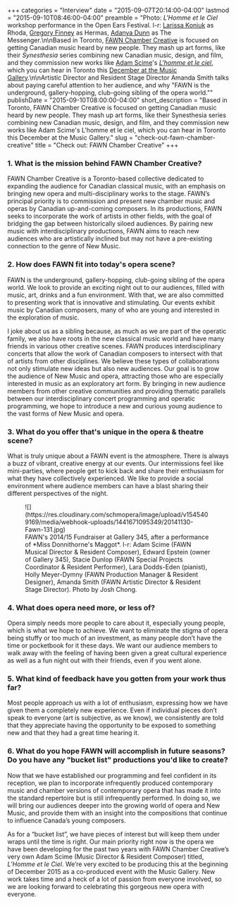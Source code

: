 +++
categories = "Interview"
date = "2015-09-07T20:14:00-04:00"
lastmod = "2015-09-10T08:46:00-04:00"
preamble = "Photo: *L'Homme et le Ciel* workshop performance in the Open Ears Festival. l-r: [Larissa Koniuk](/scene/people/larissa-koniuk/) as Rhoda, [Gregory Finney](/scene/people/gregory-finney/) as Hermas, [Adanya Dunn](/scene/companies/adanya-dunn/) as The Messenger.\n\nBased in Toronto, [FAWN Chamber Creative](/scene/companies/fawn-chamber-creative/) is focused on getting Canadian music heard by new people. They mash up art forms, like their *Synesthesia* series combining new Canadian music, design, and film, and they commission new works like [Adam Scime](/scene/people/adam-scime/)'s [*L'homme et le ciel*](https://www.musicgallery.org/fawn-chamber-creative-lhomme-et-le-ciel/), which you can hear in Toronto this [December at the Music Gallery](https://www.musicgallery.org/fawn-chamber-creative-lhomme-et-le-ciel/).\n\nArtistic Director and Resident Stage Director Amanda Smith talks about paying careful attention to her audience, and why \"FAWN is the underground, gallery-hopping, club-going sibling of the opera world.\""
publishDate = "2015-09-10T08:00:00-04:00"
short_description = "Based in Toronto, FAWN Chamber Creative is focused on getting Canadian music heard by new people. They mash up art forms, like their Synesthesia series combining new Canadian music, design, and film, and they commission new works like Adam Scime&#039;s L&#039;homme et le ciel, which you can hear in Toronto this December at the Music Gallery."
slug = "check-out-fawn-chamber-creative"
title = "Check out: FAWN Chamber Creative"
+++

### 1. What is the mission behind FAWN Chamber Creative?

FAWN Chamber Creative is a Toronto-based collective dedicated to expanding the audience for Canadian classical music, with an emphasis on bringing new opera and multi-disciplinary works to the stage. FAWN’s principal priority is to commission and present new chamber music and operas by Canadian up-and-coming composers. In its productions, FAWN seeks to incorporate the work of artists in other fields, with the goal of bridging the gap between historically siloed audiences. By pairing new music with interdisciplinary productions, FAWN aims to reach new audiences who are artistically inclined but may not have a pre-existing connection to the genre of New Music. 

### 2. How does FAWN fit into today's opera scene?

FAWN is the underground, gallery-hopping, club-going sibling of the opera world. We look to provide an exciting night out to our audiences, filled with music, art, drinks and a fun environment. With that, we are also committed to presenting work that is innovative and stimulating. Our events exhibit music by Canadian composers, many of who are young and interested in the exploration of music.

I joke about us as a sibling because, as much as we are part of the operatic family, we also have roots in the new classical music world and have many friends in various other creative scenes. FAWN produces interdisciplinary concerts that allow the work of Canadian composers to intersect with that of artists from other disciplines. We believe these types of collaborations not only stimulate new ideas but also new audiences. Our goal is to grow the audience of New Music and opera, attracting those who are especially interested in music as an exploratory art form. By bringing in new audience members from other creative communities and providing thematic parallels between our interdisciplinary concert programming and operatic programming, we hope to introduce a new and curious young audience to the vast forms of New Music and opera.

### 3. What do you offer that's unique in the opera & theatre scene?

What is truly unique about a FAWN event is the atmosphere. There is always a buzz of vibrant, creative energy at our events. Our intermissions feel like mini-parties, where people get to kick back and share their enthusiasm for what they have collectively experienced. We like to provide a social environment where audience members can have a blast sharing their different perspectives of the night.

<figure data-type="image">
![](https://res.cloudinary.com/schmopera/image/upload/v1545409169/media/webhook-uploads/1441671095349/20141130-Fawn-131.jpg)
<figcaption> FAWN's 2014/15 Fundraiser at Gallery 345, after a performance of *Miss Donnithorne's Maggot*. l-r: Adam Scime (FAWN Musical Director & Resident Composer), Edward Epstein (owner of Gallery 345), Stacie Dunlop (FAWN Special Projects Coordinator & Resident Performer), Lara Dodds-Eden (pianist), Holly Meyer-Dymny (FAWN Production Manager & Resident Designer), Amanda Smith (FAWN Artistic Director & Resident Stage Director). Photo by Josh Chong.</figcaption>
</figure>

### 4. What does opera need more, or less of?

Opera simply needs more people to care about it, especially young people, which is what we hope to achieve. We want to eliminate the stigma of opera being stuffy or too much of an investment, as many people don’t have the time or pocketbook for it these days. We want our audience members to walk away with the feeling of having been given a great cultural experience as well as a fun night out with their friends, even if you went alone.

### 5. What kind of feedback have you gotten from your work thus far?

Most people approach us with a lot of enthusiasm, expressing how we have given them a completely new experience. Even if individual pieces don’t speak to everyone (art is subjective, as we know), we consistently are told that they appreciate having the opportunity to be exposed to something new and that they had a great time hearing it.

### 6. What do you hope FAWN will accomplish in future seasons? Do you have any "bucket list" productions you'd like to create?

Now that we have established our programming and feel confident in its reception, we plan to incorporate infrequently produced contemporary music and chamber versions of contemporary opera that has made it into the standard repertoire but is still infrequently performed. In doing so, we will bring our audiences deeper into the growing world of opera and New Music, and provide them with an insight into the compositions that continue to influence Canada’s young composers.

As for a “bucket list”, we have pieces of interest but will keep them under wraps until the time is right. Our main priority right now is the opera we have been developing for the past two years with FAWN Chamber Creative’s very own Adam Scime (Music Director & Resident Composer) titled, *L’Homme et le Ciel*. We’re very excited to be producing this at the beginning of December 2015 as a co-produced event with the Music Gallery. New work takes time and a heck of a lot of passion from everyone involved, so we are looking forward to celebrating this gorgeous new opera with everyone.

